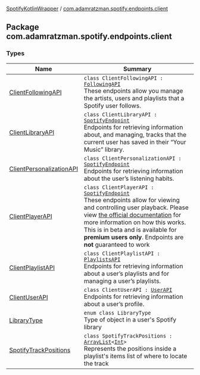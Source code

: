 [SpotifyKotlinWrapper](../index.md) / [com.adamratzman.spotify.endpoints.client](./index.md)

## Package com.adamratzman.spotify.endpoints.client

### Types

| Name | Summary |
|---|---|
| [ClientFollowingAPI](-client-following-a-p-i/index.md) | `class ClientFollowingAPI : `[`FollowingAPI`](../com.adamratzman.spotify.endpoints.public/-following-a-p-i/index.md)<br>These endpoints allow you manage the artists, users and playlists that a Spotify user follows. |
| [ClientLibraryAPI](-client-library-a-p-i/index.md) | `class ClientLibraryAPI : `[`SpotifyEndpoint`](../com.adamratzman.spotify.utils/-spotify-endpoint/index.md)<br>Endpoints for retrieving information about, and managing, tracks that the current user has saved in their “Your Music” library. |
| [ClientPersonalizationAPI](-client-personalization-a-p-i/index.md) | `class ClientPersonalizationAPI : `[`SpotifyEndpoint`](../com.adamratzman.spotify.utils/-spotify-endpoint/index.md)<br>Endpoints for retrieving information about the user’s listening habits. |
| [ClientPlayerAPI](-client-player-a-p-i/index.md) | `class ClientPlayerAPI : `[`SpotifyEndpoint`](../com.adamratzman.spotify.utils/-spotify-endpoint/index.md)<br>These endpoints allow for viewing and controlling user playback. Please view [the official documentation](https://developer.spotify.com/web-api/working-with-connect/) for more information on how this works. This is in beta and is available for **premium users only**. Endpoints are **not** guaranteed to work |
| [ClientPlaylistAPI](-client-playlist-a-p-i/index.md) | `class ClientPlaylistAPI : `[`PlaylistsAPI`](../com.adamratzman.spotify.endpoints.public/-playlists-a-p-i/index.md)<br>Endpoints for retrieving information about a user’s playlists and for managing a user’s playlists. |
| [ClientUserAPI](-client-user-a-p-i/index.md) | `class ClientUserAPI : `[`UserAPI`](../com.adamratzman.spotify.endpoints.public/-user-a-p-i/index.md)<br>Endpoints for retrieving information about a user’s profile. |
| [LibraryType](-library-type/index.md) | `enum class LibraryType`<br>Type of object in a user's Spotify library |
| [SpotifyTrackPositions](-spotify-track-positions/index.md) | `class SpotifyTrackPositions : `[`ArrayList`](https://kotlinlang.org/api/latest/jvm/stdlib/kotlin.collections/-array-list/index.html)`<`[`Int`](https://kotlinlang.org/api/latest/jvm/stdlib/kotlin/-int/index.html)`>`<br>Represents the positions inside a playlist's items list of where to locate the track |
